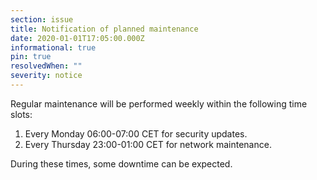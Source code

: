 ```yaml
---
section: issue
title: Notification of planned maintenance
date: 2020-01-01T17:05:00.000Z
informational: true
pin: true
resolvedWhen: ""
severity: notice
---
```


Regular maintenance will be performed weekly within the following time slots:

1. Every Monday 06:00-07:00 CET for security updates.
2. Every Thursday 23:00-01:00 CET for network maintenance.

During these times, some downtime can be expected.
